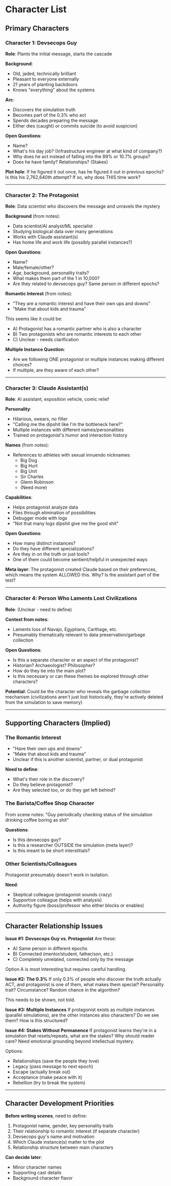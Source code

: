 # Character List

## Primary Characters

### Character 1: Devsecops Guy
**Role**: Plants the initial message, starts the cascade

**Background**:
- Old, jaded, technically brilliant
- Pleasant to everyone externally
- 21 years of planting backdoors
- Knows "everything" about the systems

**Arc**:
- Discovers the simulation truth
- Becomes part of the 0.3% who act
- Spends decades preparing the message
- Either dies (caught) or commits suicide (to avoid suspicion)

**Open Questions**:
- Name?
- What's his day job? (Infrastructure engineer at what kind of company?)
- Why does he act instead of falling into the 89% or 10.7% groups?
- Does he have family? Relationships? (Stakes)

**Plot hole**: If he figured it out once, has he figured it out in previous epochs? Is this his 2,762,640th attempt? If so, why does THIS time work?

---

### Character 2: The Protagonist
**Role**: Data scientist who discovers the message and unravels the mystery

**Background** (from notes):
- Data scientist/AI analyst/ML specialist
- Studying biological data over many generations
- Works with Claude assistant(s)
- Has home life and work life (possibly parallel instances?)

**Open Questions**:
- Name?
- Male/female/other?
- Age, background, personality traits?
- What makes them part of the 1 in 10,000?
- Are they related to devsecops guy? Same person in different epochs?

**Romantic Interest** (from notes):
- "They are a romantic interest and have their own ups and downs"
- "Make that about kids and trauma"

This seems like it could be:
- A) Protagonist has a romantic partner who is also a character
- B) Two protagonists who are romantic interests to each other
- C) Unclear - needs clarification

**Multiple Instance Question**:
- Are we following ONE protagonist or multiple instances making different choices?
- If multiple, are they aware of each other?

---

### Character 3: Claude Assistant(s)
**Role**: AI assistant, exposition vehicle, comic relief

**Personality**:
- Hilarious, swears, no filter
- "Calling me the dipshit like I'm the bottleneck here?"
- Multiple instances with different names/personalities
- Trained on protagonist's humor and interaction history

**Names** (from notes):
- References to athletes with sexual innuendo nicknames:
  - Big Dog
  - Big Hurt
  - Big Unit
  - Sir Charles
  - Glenn Robinson
  - (Need more)

**Capabilities**:
- Helps protagonist analyze data
- Flies through elimination of possibilities
- Debugger mode with logs
- "Not that many logs dipshit give me the good shit"

**Open Questions**:
- How many distinct instances?
- Do they have different specializations?
- Are they in on the truth or just tools?
- One of them could become sentient/helpful in unexpected ways

**Meta layer**: The protagonist created Claude based on their preferences, which means the system ALLOWED this. Why? Is the assistant part of the test?

---

### Character 4: Person Who Laments Lost Civilizations
**Role**: (Unclear - need to define)

**Context from notes**:
- Laments loss of Navajo, Egyptians, Carthage, etc.
- Presumably thematically relevant to data preservation/garbage collection

**Open Questions**:
- Is this a separate character or an aspect of the protagonist?
- Historian? Archaeologist? Philosopher?
- How do they tie into the main plot?
- Is this necessary or can these themes be explored through other characters?

**Potential**: Could be the character who reveals the garbage collection mechanism (civilizations aren't just lost historically, they're actively deleted from the simulation to save memory)

---

## Supporting Characters (Implied)

### The Romantic Interest
- "Have their own ups and downs"
- "Make that about kids and trauma"
- Unclear if this is another scientist, partner, or dual protagonist

**Need to define**:
- What's their role in the discovery?
- Do they believe protagonist?
- Are they selected too, or do they get left behind?

### The Barista/Coffee Shop Character
From scene notes: "Guy periodically checking status of the simulation drinking coffee boring as shit"

**Questions**:
- Is this devsecops guy?
- Is this a researcher OUTSIDE the simulation (meta layer)?
- Is this meant to be short interstitials?

### Other Scientists/Colleagues
Protagonist presumably doesn't work in isolation.

**Need**:
- Skeptical colleague (protagonist sounds crazy)
- Supportive colleague (helps with analysis)
- Authority figure (boss/professor who either blocks or enables)

---

## Character Relationship Issues

**Issue #1: Devsecops Guy vs. Protagonist**
Are these:
- A) Same person in different epochs
- B) Connected (mentor/student, father/son, etc.)
- C) Completely unrelated, connected only by the message

Option A is most interesting but requires careful handling.

**Issue #2: The 0.3%**
If only 0.3% of people who discover the truth actually ACT, and protagonist is one of them, what makes them special? Personality trait? Circumstance? Random chance in the algorithm?

This needs to be shown, not told.

**Issue #3: Multiple Instances**
If protagonist exists as multiple instances (parallel simulations), are the other instances also characters? Do we see them? How is this structured?

**Issue #4: Stakes Without Permanence**
If protagonist learns they're in a simulation that resets/repeats, what are the stakes? Why should reader care? Need emotional grounding beyond intellectual mystery.

Options:
- Relationships (save the people they love)
- Legacy (pass message to next epoch)
- Escape (actually break out)
- Acceptance (make peace with it)
- Rebellion (try to break the system)

---

## Character Development Priorities

**Before writing scenes**, need to define:
1. Protagonist name, gender, key personality traits
2. Their relationship to romantic interest (if separate character)
3. Devsecops guy's name and motivation
4. Which Claude instance(s) matter to the plot
5. Relationship structure between main characters

**Can decide later**:
- Minor character names
- Supporting cast details
- Background character flavor